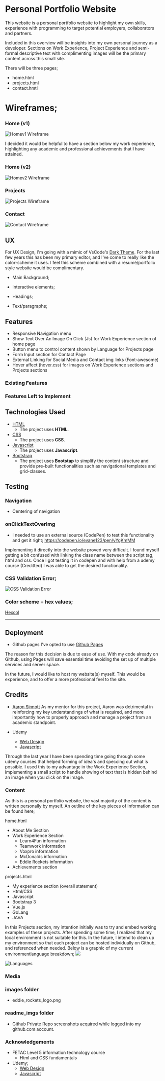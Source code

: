# Personal Portfolio Website

This website is a personal portfolio website to highlight my own skills, experience with programming to target potential employers, collaborators and partners. 

Included in this overview will be insights into my own personal journey as a developer. Sections on Work Experience, Project Experience and semi-formal descriptive text with complimenting images will be the primary content across this small site. 

There will be three pages; 
- home.html
- projects.html
- contact.hmtl

# Wireframes;
### Home (v1)
![Homev1 Wireframe](https://share.balsamiq.com/c/qgwUsafFrv6n8ECs72a4mg.png)

I decided it would be helpful to have a section below my work experience, highlighting any academic and professional achievements that I have attained.

### Home (v2)
![Homev2 Wireframe](https://share.balsamiq.com/c/gFArqK4b66LUBPTV2ANi6A.png)

### Projects
![Projects Wireframe](https://share.balsamiq.com/c/b1v9stxqfJdGvX5Dxt5pGE.png)

### Contact
![Contact Wireframe](https://share.balsamiq.com/c/aZeQRHAjPDTxiM6CWQ1Prs.png)

## UX 
For UX Design, I'm going with a mimic of VsCode's [Dark Theme](https://code.visualstudio.com/docs/getstarted/themes).
For the last few years this has been my primary editor, and I've come to really like the color-scheme it uses.
I feel this scheme combined with a resumé/portfolio style website would be complimentary. 

- Main Background; 

- Interactive elements;

- Headings;

- Text/paragraphs;

## Features
- Responsive Navigation menu
- Show Text Over An Image On Click (Js) for Work Experience section of home page
- Button menu to control content shown by Language for Projects page
- Form Input section for Contact Page
- External Linking for Social Media and Contact img links (Font-awesome)
- Hover affect (hover.css) for images on Work Experience sections and Projects sections

### Existing Features

### Features Left to Implement

## Technologies Used
- [HTML]()
    - The project uses **HTML**.
- [CSS]()
    - The project uses **CSS**.
- [Javascript]()
    - The project uses **Javascript**.
- [Bootstrap]()
    - The project uses **Bootstap** to simplify the content structure and provide pre-built functionalities such as navigational templates and grid-classes.

## Testing
### Navigation
- Centering of navigation

### onClickTextOverImg
- I needed to use an external source (CodePen) to test this functionality and get it right; 
https://codepen.io/evane123/pen/vYgKmMM

Implementing it directly into the website proved very difficult. I found myself getting a bit confused with linking the class name between the script tag, html and css. 
Once I got testing it in codepen and with help from a udemy course (Creditted) I was able to get the desired functionality.

### CSS Validation Error;
![CSS Validation Error](images/readme_imgs/validationErr.png)

### Color scheme + hex values; 
[Hexcol](https://hexcol.com/)

______
## Deployment
- Github pages
I've opted to use [Github Pages](https://pages.github.com/) 

The reason for this decision is due to ease of use. With my code already on Github, using Pages will save essential time avoiding the set up of multiple services and server space. 

In the future, I would like to host my website(s) myself. This would be experience, and to offer a more professional feel to the site. 

## Credits
- [Aaron Sinnott](https://ie.linkedin.com/in/aaronsinnott)
As my mentor for this project, Aaron was detrimental in reinforcing my key understandings of what is required, and more importantly how to properly approach and manage a project from an academic standpoint. 

- Udemy 
    - [Web Design](https://www.udemy.com/course/web-design-for-beginners-real-world-coding-in-html-css/)
    - [Javascript](https://www.udemy.com/course/the-complete-javascript-course/)

Through the last year I have been spending time going through some udemy courses that helped forming of idea's and speccing out what is possible. I used this to my advantage in the Work Experience Section, implementing a small script to handle showing of text that is hidden behind an image when you click on the image. 


### Content

As this is a personal portfolio website, the vast majority of the content is written personally by myself. An outline of the key pieces of information can be found here; 

home.html
- About Me Section
- Work Experience Section
    - Learn4Fun information
    - Teamwork information
    - Voxpro information
    - McDonalds information
    - Eddie Rockets information
- Achievements section 

projects.html
- My experience section (overall statement)
- Html/CSS
- Javascript
- Bootstrap 3
- Vue.js
- GoLang
- JAVA

In this Projects section, my intention initially was to try and embed working examples of these projects. After spending some time, I realized that my local environment is not suitable for this. 
In the future, I intend to clean up my environment so that each project can be hosted individually on Github, and referenced when needed. Below is a graphic of my current environmentlanguage breakdown;
![](images/readme_imgs/mystuff.png)

![Languages](images/readme_imgs/languages.png)

### Media
### images folder
- eddie_rockets_logo.png


### readme_imgs folder
- Github Private Repo screenshots acquired while logged into my github.com account. 

### Acknowledgements
- FETAC Level 5 information technology course
    - Html and CSS fundamentals
- Udemy;
    - [Web Design](https://www.udemy.com/course/web-design-for-beginners-real-world-coding-in-html-css/)
    - [Javascript](https://www.udemy.com/course/the-complete-javascript-course/)